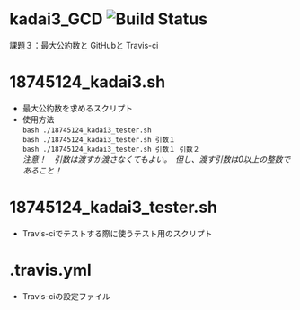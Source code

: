 # kadai3_GCD ![Build Status](https://travis-ci.org/jin-aiit-a1824jj/kadai3_GCD.svg?branch=master)

課題３：最大公約数と GitHubと Travis-ci


# 18745124_kadai3.sh
  - 最大公約数を求めるスクリプト
  - 使用方法<br>
  `bash ./18745124_kadai3_tester.sh`<br>
  `bash ./18745124_kadai3_tester.sh 引数１`<br>
  `bash ./18745124_kadai3_tester.sh 引数１ 引数２`<br>
  *注意！　引数は渡すか渡さなくてもよい。　但し、渡す引数は0以上の整数であること！*

# 18745124_kadai3_tester.sh
  - Travis-ciでテストする際に使うテスト用のスクリプト
  
# .travis.yml
  - Travis-ciの設定ファイル
